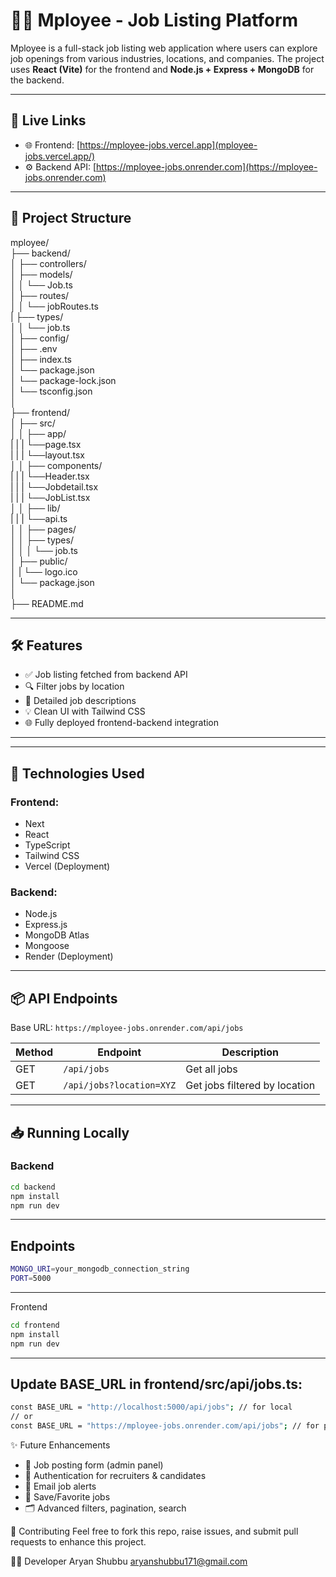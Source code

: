 # 🧑‍💼 Mployee - Job Listing Platform

Mployee is a full-stack job listing web application where users can explore job openings from various industries, locations, and companies. The project uses **React (Vite)** for the frontend and **Node.js + Express + MongoDB** for the backend.

---

## 🔗 Live Links

- 🌐 Frontend: [https://mployee-jobs.vercel.app](mployee-jobs.vercel.app/)
- ⚙️ Backend API: [https://mployee-jobs.onrender.com](https://mployee-jobs.onrender.com)

---

## 📂 Project Structure
mployee/<br>
├── backend/<br>
│   ├── controllers/<br>
│   ├── models/<br>
│   │   └── Job.ts<br>
│   ├── routes/<br>
│   │   └── jobRoutes.ts<br>
|   ├── types/<br>
│   │   └── job.ts<br>
│   ├── config/<br>
│   ├── .env<br>
│   ├── index.ts<br>
│   └── package.json<br>
│   └── package-lock.json<br>
│   └── tsconfig.json<br>
│<br>
├── frontend/<br>
│   ├── src/<br>
│   │   ├── app/<br>
|   |   |   └──page.tsx<br>
|   |   |   └──layout.tsx<br>
│   │   ├── components/<br>
|   |   |   └──Header.tsx<br>
|   |   |   └──Jobdetail.tsx<br>
|   |   |   └──JobList.tsx<br>
│   │   ├── lib/<br>
|   |   |   └──api.ts<br>
│   │   ├── pages/<br>
│   │   ├── types/<br>
│   │   │   └── job.ts<br>
│   ├── public/<br>
│   |   └── logo.ico<br>
│   └── package.json<br>
│<br>
├── README.md<br>

---

## 🛠️ Features

- ✅ Job listing fetched from backend API
- 🔍 Filter jobs by location
- 📄 Detailed job descriptions
- 💡 Clean UI with Tailwind CSS
- 🌐 Fully deployed frontend-backend integration

---

---

## 🚀 Technologies Used

### Frontend:
- Next
- React
- TypeScript
- Tailwind CSS
- Vercel (Deployment)

### Backend:
- Node.js
- Express.js
- MongoDB Atlas
- Mongoose
- Render (Deployment)

---

## 📦 API Endpoints

Base URL: `https://mployee-jobs.onrender.com/api/jobs`

| Method | Endpoint                   | Description                    |
|--------|----------------------------|--------------------------------|
| GET    | `/api/jobs`               | Get all jobs                   |
| GET    | `/api/jobs?location=XYZ`  | Get jobs filtered by location |

---

## 📥 Running Locally

### Backend

```bash
cd backend
npm install
npm run dev
```

---

## Endpoints

```bash
MONGO_URI=your_mongodb_connection_string
PORT=5000
```

---

Frontend
```bash
cd frontend
npm install
npm run dev
```

---

## Update BASE_URL in frontend/src/api/jobs.ts:
```bash
const BASE_URL = "http://localhost:5000/api/jobs"; // for local
// or
const BASE_URL = "https://mployee-jobs.onrender.com/api/jobs"; // for production
```

✨ Future Enhancements
- 📝 Job posting form (admin panel)
- 🔐 Authentication for recruiters & candidates
- 📧 Email job alerts
- 💾 Save/Favorite jobs
- 🗂 Advanced filters, pagination, search

🙌 Contributing
Feel free to fork this repo, raise issues, and submit pull requests to enhance this project.

👨‍💻 Developer
Aryan Shubbu
aryanshubbu171@gmail.com
